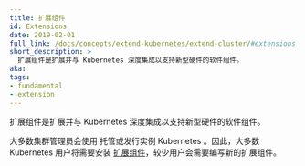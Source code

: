 ```yaml
---
title: 扩展组件
id: Extensions
date: 2019-02-01
full_link: /docs/concepts/extend-kubernetes/extend-cluster/#extensions
short_description: >
  扩展组件是扩展并与 Kubernetes 深度集成以支持新型硬件的软件组件。
aka:
tags:
- fundamental
- extension
---
```

  扩展组件是扩展并与 Kubernetes 深度集成以支持新型硬件的软件组件。

<!--
---
title: Extensions
id: Extensions
date: 2019-02-01
full_link: /docs/concepts/extend-kubernetes/extend-cluster/#extensions
short_description: >
  Extensions are software components that extend and deeply integrate with Kubernetes to support new types of hardware.

aka:
tags:
- fundamental
- extension
---
 Extensions are software components that extend and deeply integrate with Kubernetes to support new types of hardware.
-->

<!--more-->

<!--
Most cluster administrators will use a hosted or distribution instance of Kubernetes. As a result, most Kubernetes users will need to install [extensions](/docs/concepts/extend-kubernetes/extend-cluster/#extensions) and fewer will need to author new ones.
-->

大多数集群管理员会使用 托管或发行实例 Kubernetes 。因此，大多数 Kubernetes 用户将需要安装 [扩展组件](/docs/concepts/extend-kubernetes/extend-cluster/#extensions)，较少用户会需要编写新的扩展组件。